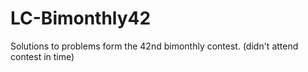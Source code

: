 # LC-Bimonthly42
Solutions to problems form the 42nd bimonthly contest. (didn't attend contest in time)
